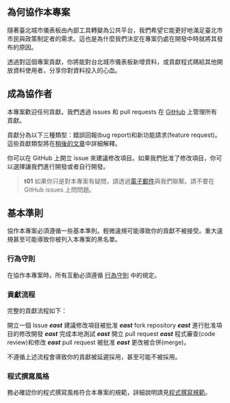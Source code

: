 

## 為何協作本專案

隨著臺北城市儀表板由內部工具轉變為公共平台，我們希望它能更好地滿足臺北市市民與政策制定者的需求。這也是為什麼我們決定在專案仍處在開發中時就將其發布的原因。

透過對這個專案貢獻，你將能對台北城市儀表板新增資料，或貢獻程式碼給其他開放資料使用者，分享你對資料投入的心血。

## 成為協作者

本專案歡迎任何貢獻。我們透過 issues 和 pull requests 在 [GitHub](https://github.com/tpe-doit/Taipei-City-Dashboard-Data-End) 上管理所有貢獻。

貢獻分為以下三種類型：錯誤回報(bug report)和新功能請求(feature request)。這些貢獻類型將在[稍後的文章](/data-end/open-an-issue)中詳細解釋。

你可以在 GitHub 上開立 issue 來建議修改項目。如果我們批准了修改項目，你可以選擇讓我們進行開發或者自行開發。

> **t01**
> 如果你只是對本專案有疑問，請透過[電子郵件](/data-end/introduction#contact-us)與我們聯繫。請不要在 GitHub issues 上問問題。

## 基本準則

協作本專案必須遵循一些基本準則。輕微違規可能導致你的貢獻不被接受。重大違規甚至可能導致你被列入本專案的黑名單。

### 行為守則

在協作本專案時，所有互動必須遵循 [行為守則](https://github.com/tpe-doit/Taipei-City-Dashboard/blob/main/.github/CODE_OF_CONDUCT.md) 中的規定。

### 貢獻流程

完整的貢獻流程如下：

開立一個 Issue **_east_** 建議修改項目被批准 **_east_** fork repository **_east_** 進行批准項目的修改開發 **_east_** 完成本地測試 **_east_** 開立 pull request **_east_** 程式審查(code review)和修改 **_east_** pull request 被批准 **_east_** 更改被合併(merge)。

不遵循上述流程會導致你的貢獻被延遲採用，甚至可能不被採用。

### 程式撰寫風格

務必確認你的程式撰寫風格符合本專案的規範，詳細說明請見[程式撰寫規範](/data-end/code-style)。
